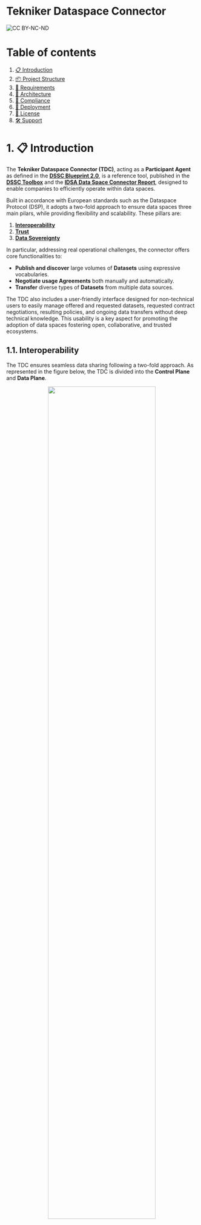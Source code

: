 <h1>Tekniker Dataspace Connector</h3>

![CC BY-NC-ND](./tck/2025-1/pictures/TDC_DSP_TCK_Catalog.png)

# Table of contents
1. [📋 Introduction](#introduction)
2. [📦 Project Structure](#project-structure)
3. [🔧 Requirements](#requirements)
4. [🧱 Architecture](#architecture)
5. [🧩 Compliance](#compliance)
6. [🚀 Deployment](#deployment)
7. [📃 License](#license) 
8. [🛠️ Support](#support)


# 1. 📋 Introduction <a name="introduction"></a>

The **Tekniker Dataspace Connector (TDC)**, acting as a **Participant Agent** as defined in the **[DSSC Blueprint 2.0](https://dssc.eu/space/BVE2/1071251457/)**,  is a reference tool, published in the **[DSSC Toolbox](https://toolbox.dssc.eu/)** and the **[IDSA Data Space Connector Report](https://internationaldataspaces.org/idsa-data-space-connector-report/)**, designed to enable companies to efficiently operate within data spaces. 

Built in accordance with European standards such as the Dataspace Protocol (DSP), it adopts a two-fold approach to ensure data spaces three main pilars, while providing flexibility and scalability. These pillars are:

1. **[Interoperability](#interoperability)**
2. **[Trust](#trust)**
3. **[Data Sovereignty](#soverignty)**

In particular, addressing real operational challenges, the connector offers core functionalities to:

- **Publish and discover** large volumes of **Datasets** using expressive vocabularies. 
- **Negotiate usage Agreements** both manually and automatically. 
- **Transfer** diverse types of **Datasets** from multiple data sources. 

The TDC also includes a user-friendly interface designed for non-technical users to easily manage offered and requested datasets, requested contract negotiations, resulting policies, and ongoing data transfers without deep technical knowledge. This usability is a key aspect for promoting the adoption of data spaces fostering open, collaborative, and trusted ecosystems.

## 1.1. Interoperability <a name="interoperability"></a>
 
The TDC ensures seamless data sharing following a two-fold approach. As represented in the figure below, the TDC is divided into the **Control Plane** and **Data Plane**. 

<div align="center">
  <img src="./pictures/tdc-control-data-planes.jpg" width="75%" />
</div>
<br/>

- **Control Plane**: it manages data transfers by providing the interfaces to publish a Catalog of Datasets, negotiate usage Agreements and access Agreed Datasets. To this end, it implements the  **[Dataspace Protocol 2025-1](https://eclipse-dataspace-protocol-base.github.io/DataspaceProtocol/2025-1/)**, which consists of three diferent protocols:

  - **Catalog Protocol**: it is a set of protocols and schemas to publish a Catalog of Datasets following the widely accepted [Data Vocabulary Catalog (DCAT)](https://www.w3.org/TR/vocab-dcat-3/).
  - **Contract Negotiation Protocol**: it is a set of protocols and schemas to negotiate usage Agreements for specific Datasets within a Catalog.
  - **Transfer Process Protocol**: it is a set of protocols and schemas to access agreed Datasets.

- **Data Plane**: it transfers data from/to different **HTTP APIs** and considering the following Data Types: **Text Plain, JSON, XML, Binary, PDF.**

## 1.2. Trust <a name="trust"></a>

The TDC grants trusted data transactions by supporting the following two **Federated Identity Management** approaches:

- **Centralized Identities**: a central entity in the role of the Identity Provider issues, holds and manages identities. Following this approach, the following standards are supported:
    - **[OpenID Connect](https://auth0.com/docs/authenticate/protocols/openid-connect-protocol)**: built on top of the **OAuth 2.0**, it allows Dataspace Connectors to verify the identity of a target Dataspace Connector and to obtain basic user profile information based on **JSON web tokens (JWTs)**, which can obtained using flows conforming to the OAuth 2.0 specifications. 
- **Decentralized Identities**: a central entity in the role of the Identity Provider issues identities and the Dataspace Connector holds and self-manages them. Following this approach, the followig standards  are supported:  
  - **[Decentralized Claims Protocol](https://projects.eclipse.org/projects/technology.dataspace-dcp)**: it is a set of protocols and schemas based on OpenID4VC to issue and present identities based on **[Verifiable Credentials v2.0](https://www.w3.org/TR/vc-data-model-2.0/)** and **[Decentralized Identifiers v1.0](https://www.w3.org/TR/did-core/)** W3C Specifications. 

## 1.3. Data Sovereignty <a name="soverignty"></a>

The TDC ensures data sovereignty through the implementation of a Policy Engine, which enforces agreed usage policies for specific Datasets during data sharing through the corresponding Data Planes.

# 2. 📦 Project Structure <a name="project-structure"></a>

This repository includes all the files needed to deploy the TDC with Docker:

- `nginx/`: Reverse proxy configuration.
- `pictures/`: Illustrative TDC diagrams.
- `docker-compose.yml`: Orchestration file for Docker containers.
- `tdc.env`: Environment variables file.
- `tck/`: DSP TCK configuration and results.
- `README.md`: This documentation.

# 3. 🔧 Requirements <a name="requirements"></a>

To deploy the TDC make sure your system has the following software installed:

| Software        | Version      | Check Command                 |
|-----------------|--------------|-------------------------------|
| **Git**         | ≥ 2.43.0     | `git --version`               |
| **Docker**      | ≥ 28.0.1     | `docker --version`            |

# 4. 🧱 Architecture <a name="architecture"></a>

The following diagram illustrates the architecture of the TDC and all the Docker containers involved in its deployment:

![TDC Architecture](./pictures/tdc-architecture-diagram.png)

## 🧩 Component Descriptions

  - **Nginx:** Reverse proxy that routes external HTTP/HTTPS traffic to internal services, except for PostgreSQL, which remains inaccessible externally.
  - **TDC UI:** Web-based user tool for administrators to interact with and manage the TDC.
  - **Swagger UI:** Web-based developer tool for testing and exploring the TDC’s REST APIs.
  - **TDC:** Main services responsible for offering and requesting Datasets within a data space, compliant with the Dataspace Protocol.
    - **Metadata Manager:** Manages metadata related to available Datasets.
    - **Dataspace Protocol:** Handles Catalogs, Contract Negotiations, and Transfer Processes
    - **Data Plane:** Transfers data from/to data sources (HTTP APIs) in different formats (text/plain, application/json, application/xml, application/octet-stream and application/pdf) following a PULL and PUSH approach (HTTP APIs).
  - **PostgreSQL:** Relational database used by the TDC to manage dataset metadata.
  - **PgAdmin:** Web-based developer tool for monitoring and managing the PostgreSQL database.
  - **Dozzle:** Web-based developer tool to monitor in real-time all running Docker containers.

## 5. 🧩 Compliance <a name="compliance"></a>

The **TDC** has successfully passed validation for the following protocols:

 - **5.1 Dataspace Protocol**

 ### 5.1 Dataspace Protocol

- **Version Tested:** [DSP 2025-1](https://eclipse-dataspace-protocol-base.github.io/DataspaceProtocol/2025-1/)
- **Validation Mechanism:** [DSP TCK 1.0.0-RC5](https://github.com/eclipse-dataspacetck/dsp-tck/releases/tag/v1.0.0-RC5)
- **Validation Status:** ✅ Passed 65/65 tests
- **Configuration:** [`/tck/2025-1/configuration/`](./tck/2025-1/configuration/)   
- **Results:** [`/tck/2025-1/logs/`](./tck/2025-1/logs/)   

As a result, the TDC correctly implements the DSP requirements defined by the **Eclipse Dataspace Working Group**, guaranteeing compliance and interoperability with other compliant connectors.

# 6. 🚀 Deployment <a name="deployment"></a>

This section explains how to configure and deploy the TDC using Docker. It is divided into the following parts:

  - **6.1 🐳 Docker Images:** Where to find and how to pull the Docker images used in the deployment.
  - **6.2 🔧 Configuration:** Files and parameters that need to be customized before deploying.
  - **6.3 🚀 Deployment Steps:** Commands to start the Docker containers.
  - **6.4 🌐 Accessing Services:** Paths to each service available after deployment.

## 6.1  🐳 Docker Images

Most of the Docker images used in the deployment are publicly available and will be automatically downloaded when running `docker compose`, but not all of them.

For clarity and reproducibility, the specific versions of the public and privates images used are listed below:

### Public Images

| Image | Version |
|-------|---------|
| `nginx` | `1.29.0` |
| `swaggerapi/swagger-ui` | `v5.28.1` |
| `dpage/pgadmin4` | `9.7.0` |
| `amir20/dozzle` | `v8.13.11` |

### Private Images

The following images are hosted in Tekniker’s private Azure Docker registry and require authentication:

| Image | Version |
|-------|---------|
| `dockerhubsii.azurecr.io/tekniker-dataspace-connector` | `1.2.3` |
| `dockerhubsii.azurecr.io/tekniker-dataspace-connector-postgresql` | `1.1.0` |
| `dockerhubsii.azurecr.io/tekniker-dataspace-connector-ui` | `1.2.2` |


To access these private images, execute the following command:

```bash
docker login -u dockerhubsiiuser -p <PASSWORD_PROVIDED_UPON_REQUEST> dockerhubsii.azurecr.io
```

Contact [Gonzalo Gil](mailto:ggil@tekniker.es) for the password.

### 💡 TIP

If your virtual machine requires `sudo` to execute `docker compose` commands, make sure to also run the `docker login` command with `sudo`.

Failing to do so may result in an **Unauthorized** error when pulling images from a registry.

## 6.2 🔧 Configuration

This section describes the main configuration steps for deploying the TDC environment. 

---
### 1️⃣ TLS

To enable TLS, perform the following steps:

1. Create a folder named `/certs` to store the certificate and key files.

2. Place your certificate and key files on PEM and KEY format into the `/certs` folder.

3. Uncomment and update the following lines in your `docker-compose.yml` file to map your certificate files to the nginx service:

```yaml
- ./certs/**<your_cert>.pem**:/etc/nginx/cert.pem # <-- Replace with the certificate file name
- ./certs/**<your_key>.key**:/etc/nginx/key.key # <-- Replace with the key file name
```

4. Update the following line in your `docker-compose.yml` file to expose the `nginx` service on the default HTTPS port (443):

```yaml
ports:
      - "443:443" #Nginx Endpoint
```

5. Uncomment and update the following lines in your `nginx/default.conf` file to publish the `nginx` on the corresponding server through TLS with your certificate files:

```yaml
server {
        listen 443 ssl;
        server_name **DNS_SERVER**; # <-- Replace with the domain name 

        ssl_certificate     /etc/nginx/cert.pem;
        ssl_certificate_key /etc/nginx/key.key;
...
```
### 2️⃣ Environment Variables

The deployment of the different services that compose the TDC can be configured through an environment file that is located [here](tdc.env) as follows:

#### 🎨 Tekniker Dataspace Connector UI 

| Name                          | Description                                              | Example Value                                        |
|-------------------------------|----------------------------------------------------------|------------------------------------------------------|
| REACT_APP_MANAGEMENT_BASE_URL | URL where the TDC Metadata Manager backend is available  | http://localhost                                     |
| REACT_APP_DATA_PLANE_BASE_URL | URL where the TDC Data Plane backend is available        | http://localhost                                     |

#### ⚙️ Tekniker Dataspace Connector 

| Name                         | Description                                                                    | Example Value    |
|------------------------------|--------------------------------------------------------------------------------|------------------|
| PARTICIPANT_ID               | ID of the Data Space Participant                                               | tdc              |
| HOSTNAME                     | Domain Name or IP where the TDC backend is deployed                            | localhost        |
| BASE_PATH                    | Base path where the TDC backend will be available                              |    /              |          
| METADATA_MANAGER_PROTOCOL    | Communication protocol on which the Metadata Manager backend is available      | http             |
| METADATA_MANAGER_HOSTNAME    | Domain name or IP where the Metadata Manager backend is available              | {{HOSTNAME}}     |
| METADATA_MANAGER_PORT        | Port where the Metadata Manager backend is exposed                             | 80               |
| DATASPACE_PROTOCOL_PROTOCOL  | Communication protocol on which the Dataspace Protocol backend is available    | http             |
| DATASPACE_PROTOCOL_HOSTNAME  | Domain name or IP where the Dataspace Protocol backend is available            | {{HOSTNAME}}     | 
| DATASPACE_PROTOCOL_PORT      | Port where the Dataspace Protocol backend is exposed                           | 80               |
| DATA_PLANE_PROTOCOL          | Communication protocol on which the Data Plane backend is available            | http             |
| DATA_PLANE_PROTOCOL_HOSTNAME | Domain name or IP where the Data Plane backend is available                    | {{HOSTNAME}}     |  
| DATA_PLANE_PROTOCOL_PORT     | Port where the Data Plane backend is exposed                                   | 80               |

#### 📖 Swagger UI

| Name                         | Description                                                      | Example Value                                        |
|------------------------------|------------------------------------------------------------------|------------------------------------------------------|
| BASE_URL                     | Base path where the Swagger UI frontend will be available        | /tdc/swagger-ui                                      |
| URLS                         | List of OpenAPI specification URLs that will be loaded in the UI | '[{"url": "http://localhost/api/management/v1/openapi.json",<br> "name": "Metadata Manager" },<br>{ "url": "http://localhost/api/dsp/v1/openapi.json", "name": "Dataspace Protocol" },<br>{ "url": "http://localhost/api/data-plane/v1/openapi.json", "name": "Data Plane" }]'|

#### 🗄️ PostgreSQL

| Name                         | Description                                                                | Example Value                                        |
|------------------------------|----------------------------------------------------------------------------|------------------------------------------------------|
| POSTGRES_IP                  | Domain name or IP where the PostgreSQL database  is available              | tdc-postgresql                                       |
| POSTGRES_PORT                | Port where the PostgreSQL database  is exposed                             | 5432                                                 |
| POSTGRES_DATABASE            | Database within the PostgreSQL server where the TDC metadata is maintained | connector                                            |
| POSTGRES_USER                | User to access to the PostgreSQL Database                                  | connector                                            |
| POSTGRES_PASSWORD            | Password to access to the PostgreSQL Database                              | password                                             |

#### 🖥️ 🗄️ PgAdmin

| Name                         | Description                                                                | Example Value                                        |
|------------------------------|----------------------------------------------------------------------------|------------------------------------------------------|
| PGADMIN_DEFAULT_EMAIL        | Email address of the administrator user to access the PgAdmin interface    | admin@tekniker.es                                    |
| PGADMIN_DEFAULT_PASSWORD     | Password for the PgAdmin administrator user                                | admin123                                             |
| SCRIPT_NAME                  | Base path where the PgAdmin frontend will be available                     | /tdc/pgadmin                                         |

#### 📈 Dozzle

| Name                         | Description                                                                | Example Value                                        |
|------------------------------|----------------------------------------------------------------------------|------------------------------------------------------|
| DOZZLE_BASE                  | Base path where the Dozzle frontend will be available                  | /tdc/dozzle                                              |

## 6.3 🚀 Deployment Steps

Once configured, to deploy the TDC, the ```tdc-network``` must be created. To do so:

```
docker network create tdc-network
```

Then, to deploy de TDC:

```
docker compose up -d
```

To verify that the services are up and running, you can check the status of your containers with:
```
docker ps
```

### 💡 TIP

Be sure that the `tdc/pgadmin` folder has full permissions.  If not, execute the command:

```bash
chmod 777 pgadmin
```

## 6.4 🌐 Accessing Services 

Once the services are up and running, they will be available at the following endpoints:

| Service               | Endpoint                                      |
|-----------------------|-----------------------------------------------|
| TDC UI                | `<protocol>://<hostname>:<port>/tdc/ui`     |
| TDC                   | - Metadata Manager: `<protocol>://<hostname>:<port>/api/management/v1`<br>- Dataspace Protocol: `<protocol>://<hostname>:<port>/api/dsp/v1`<br>- Data Plane: `<protocol>://<hostname>:<port>/api/data-plane/v1` |
| TDC Swagger UI        | `<protocol>://<hostname>:<port>/tdc/swagger-ui`   | 
| PgAdmin               | `<protocol>://<hostname>:<port>/tdc/pgadmin`      | 
| Dozzle                | `<protocol>://<hostname>:<port>/tdc/dozzle`       | 

Replace the following parameters:
  - `<protocol>` with the actual protocol of your server.
  - `<hostname>` with the actual host name or IP of your server.
  - `<port>` with the actual port of your server.

## 7. 📃 License  <a name="license"></a>

![CC BY-NC-ND](./pictures/by-nc-nd.png)

This license allows reusers to copy and distribute the material in any medium or format **in unadapted form only**, for **noncommercial purposes only**, and only as long as **attribution is given to the creator**. 

The **CC BY-NC-ND** license includes the following elements:

- **BY**: Credit must be given to the creator.
- **NC**: Only noncommercial uses of the work are permitted.
- **ND**: No derivatives or adaptations of the work are allowed.

## 8. 🛠️ Support  <a name="support"></a>

If you have any business questions, encounter technical issues, or need assistance, please don't hesitate to reach out.

### 👥 Business Questions

- [Aitor Arnaiz](mailto:aarnaiz@tekniker.es): Intelligent Information Systems Unit Lead 
- [Gonzalo Gil](mailto:ggil@tekniker.es): Data Spaces Team Lead  
- [Francisco Javier Diez](mailto:francisco.diez@tekniker.es): Infrastructures Team Lead 

### 👥 Technical Issues or Assistance 

- [Gonzalo Gil](mailto:ggil@tekniker.es):  Data Spaces Team Lead
- [Nacho Lazaro](mailto:ignacio.lazaro@tekniker.es): Backend Developer
- [Zuhaitz Ibarbia](mailto:zuhaitz.ibarbia@tekniker.es): Backend Developer
- [Iker Narbaiza](mailto:iker.narbaiza@tekniker.es): Backend Developer 
- [Maite Fernandez](mailto:maite.fernandez@tekniker.es): Frontend Developer


